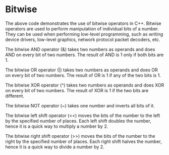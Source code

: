 # Bitwise
The above code demonstrates the use of bitwise operators in C++. Bitwise operators are used to perform manipulation of individual bits of a number. They can be used when performing low-level programming, such as writing device drivers, low-level graphics, network protocol packet decoders, etc.

The bitwise AND operator (&) takes two numbers as operands and does AND on every bit of two numbers. The result of AND is 1 only if both bits are 1.

The bitwise OR operator (|) takes two numbers as operands and does OR on every bit of two numbers. The result of OR is 1 if any of the two bits is 1.

The bitwise XOR operator (^) takes two numbers as operands and does XOR on every bit of two numbers. The result of XOR is 1 if the two bits are different.

The bitwise NOT operator (~) takes one number and inverts all bits of it.

The bitwise left shift operator (<<) moves the bits of the number to the left by the specified number of places. Each left shift doubles the number, hence it is a quick way to multiply a number by 2.

The bitwise right shift operator (>>) moves the bits of the number to the right by the specified number of places. Each right shift halves the number, hence it is a quick way to divide a number by 2.
